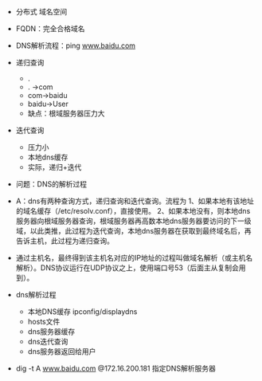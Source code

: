 * 分布式   域名空间
* FQDN：完全合格域名
* DNS解析流程：ping www.baidu.com
* 递归查询
    * .
    * . ->com
    * com->baidu
    * baidu->User
    * 缺点：根域服务器压力大
* 迭代查询
    * 压力小
    * 本地dns缓存
    * 实际，递归+迭代
* 问题：DNS的解析过程
* A：dns有两种查询方式，递归查询和迭代查询。流程为
1、如果本地有该地址的域名缓存（/etc/resolv.conf），直接使用。
2、如果本地没有，则本地dns服务器向根域服务器查询，根域服务器再高数本地dns服务器要访问的下一级域，以此类推，此过程为迭代查询，本地dns服务器在获取到最终域名后，再告诉主机，此过程为递归查询。

* 通过主机名，最终得到该主机名对应的IP地址的过程叫做域名解析（或主机名解析）。DNS协议运行在UDP协议之上，使用端口号53（后面主从复制会用到）。
* dns解析过程
    * 本地DNS缓存  ipconfig/displaydns
    * hosts文件
    * dns服务器缓存
    * dns迭代查询
    * dns服务器返回给用户
* dig -t A www.baidu.com @172.16.200.181   指定DNS解析服务器